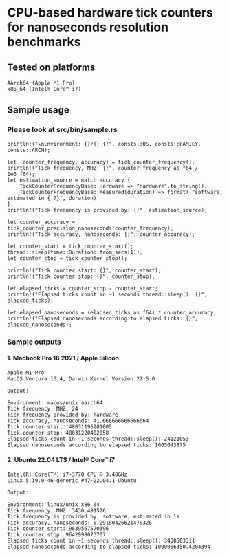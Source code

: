 # CPU-based hardware tick counters for nanoseconds resolution benchmarks

## Tested on platforms

    AArch64 (Apple M1 Pro)
    x86_64 (Intel® Core™ i7)

## Sample usage

### Please look at src/bin/sample.rs

    println!("\nEnvironment: {}/{} {}", consts::OS, consts::FAMILY, consts::ARCH);

    let (counter_frequency, accuracy) = tick_counter_frequency();
    println!("Tick frequency, MHZ: {}", counter_frequency as f64 / 1e6_f64);
    let estimation_source = match accuracy {
        TickCounterFrequencyBase::Hardware => "hardware".to_string(),
        TickCounterFrequencyBase::Measured(duration) => format!("software, estimated in {:?}", duration)
    };
    println!("Tick frequency is provided by: {}", estimation_source);

    let counter_accuracy = tick_counter_precision_nanoseconds(counter_frequency);
    println!("Tick accuracy, nanoseconds: {}", counter_accuracy);

    let counter_start = tick_counter_start();
    thread::sleep(time::Duration::from_secs(1));
    let counter_stop = tick_counter_stop();

    println!("Tick counter start: {}", counter_start);
    println!("Tick counter stop: {}", counter_stop);
    
    let elapsed_ticks = counter_stop - counter_start;
    println!("Elapsed ticks count in ~1 seconds thread::sleep(): {}", elapsed_ticks);

    let elapsed_nanoseconds = (elapsed_ticks as f64) * counter_accuracy;
    println!("Elapsed nanoseconds according to elapsed ticks: {}", elapsed_nanoseconds);

### Sample outputs

#### 1. Macbook Pro 16 2021 / Apple Silicon

    Apple M1 Pro
    MacOS Ventura 13.4, Darwin Kernel Version 22.5.0

    Output:

    Environment: macos/unix aarch64
    Tick frequency, MHZ: 24
    Tick frequency provided by: hardware
    Tick accuracy, nanoseconds: 41.666666666666664
    Tick counter start: 48031196281005
    Tick counter stop: 48031220402058
    Elapsed ticks count in ~1 seconds thread::sleep(): 24121053
    Elapsed nanoseconds according to elapsed ticks: 1005043875

#### 2. Ubuntu 22.04 LTS / Intel® Core™ i7

    Intel(R) Core(TM) i7-3770 CPU @ 3.40GHz
    Linux 5.19.0-46-generic #47~22.04.1-Ubuntu

    Output:

    Environment: linux/unix x86_64
    Tick frequency, MHZ: 3430.481526
    Tick frequency is provided by: software, estimated in 1s
    Tick accuracy, nanoseconds: 0.29150426621478326
    Tick counter start: 9639567570396
    Tick counter stop: 9642998073707
    Elapsed ticks count in ~1 seconds thread::sleep(): 3430503311
    Elapsed nanoseconds according to elapsed ticks: 1000006350.4204394
